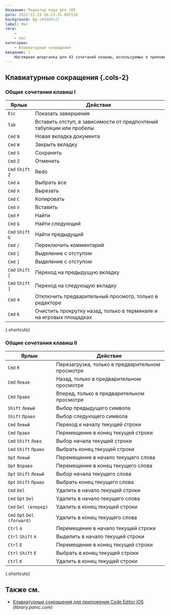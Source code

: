 ```yaml
---
Название: Редактор кода для iOS
дата: 2022-11-23 16:23:31.697110
background: bg-[#4880c2]
label: Mac
теги:
    -
    - mac
категории:
    - Клавиатурные сокращения
введение: |
    Наглядная шпаргалка для 43 сочетаний клавиш, используемых в приложении Code Editor for iOS. Это приложение предназначено только для MacOS.
---
```




Клавиатурные сокращения {.cols-2}
------------------



### Общие сочетания клавиш I

Ярлык | Действие
---|---
`Esc` | Показать завершения
`Tab` | Вставить отступ, в зависимости от предпочтений табуляции или пробелы
`Cmd` `N` | Новая вкладка документа
`Cmd` `W` | Закрыть вкладку
`Cmd` `S` | Сохранить
`Cmd` `Z` | Отменить
`Cmd` `Shift` `Z` | Redo
`Cmd` `A` | Выбрать все
`Cmd` `X` | Вырезать
`Cmd` `C` | Копировать
`Cmd` `V` | Вставить
`Cmd` `F` | Найти
`Cmd` `G` | Найти следующий
`Cmd` `Shift` `G` | Найти предыдущий
`Cmd` `/` | Переключить комментарий
`Cmd` `[` | Выделение с отступом
`Cmd` `]` | Выделение с отступом
`Cmd` `Shift` `[` | Переход на предыдущую вкладку
`Cmd` `Shift` `]` | Переход на следующую вкладку
`Cmd` `4` | Отключить предварительный просмотр, только в редакторе
`Cmd` `K` | Очистить прокрутку назад, только в терминале и на игровых площадках
{.shortcuts}


### Общие сочетания клавиш II

Ярлык | Действие
---|---
`Cmd` `R` | Перезагрузка, только в предварительном просмотре
`Cmd` `Левая` | Назад, только в предварительном просмотре
`Cmd` `Право` | Вперед, только в предварительном просмотре
`Shift` `Левый` | Выбор предыдущего символа
`Shift` `Право` | Выбор следующего символа
`Cmd` `Левый` | Переход к началу текущей строки
`Cmd` `Право` | Перемещение в конец текущей строки
`Cmd` `Shift` `Лево` | Выбор начала текущей строки
`Cmd` `Shift` `Право` | Выбрать конец текущей строки
`Opt` `Левый` | Перемещение в начало текущего слова
`Opt` `Вправо` | Перемещение в конец текущего слова
`Opt` `Shift` `Левый` | Выбор начала текущего слова
`Opt` `Shift` `Право` | Выбрать конец текущего слова
`Cmd` `Del` | Удалить в начало текущей строки
`Cmd` `Opt` `Del` | Удалить в начало текущего слова
`Cmd` `Del (вперед)` | Удалить в конец текущей строки
`Cmd` `Opt` `Del (forward)` | Удалить в конец текущего слова
`Ctrl` `A` | Перемещение в начало текущей строки
`Ctrl` `Shift` `A` | Выделить в начало текущей строки
`Ctrl` `E` | Перемещение в конец текущей строки
`Ctrl` `Shift` `E` | Выбрать в конец текущей строки
`Ctrl` `K` | Удалить в конец текущей строки
{.shortcuts}




Также см.
--------
- [Клавиатурные сокращения для приложения Code Editor iOS](https://library.panic.com/code-editor/shortcut-keys/) _(library.panic.com)_
